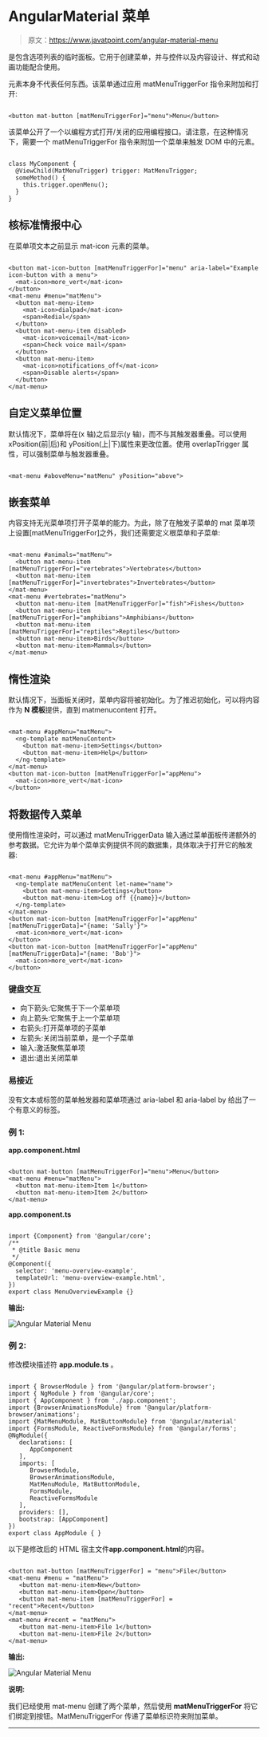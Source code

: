 # AngularMaterial 菜单

> 原文：<https://www.javatpoint.com/angular-material-menu>

<mat-menu>是包含选项列表的临时面板。它用于创建菜单，并与控件以及内容设计、样式和动画功能配合使用。</mat-menu>

<mat-menu>元素本身不代表任何东西。该菜单通过应用 matMenuTriggerFor 指令来附加和打开:</mat-menu>

```

<button mat-button [matMenuTriggerFor]="menu">Menu</button>

```

该菜单公开了一个以编程方式打开/关闭的应用编程接口。请注意，在这种情况下，需要一个 matMenuTriggerFor 指令来附加一个菜单来触发 DOM 中的元素。

```

class MyComponent {
  @ViewChild(MatMenuTrigger) trigger: MatMenuTrigger;
  someMethod() {
    this.trigger.openMenu();
  }
}

```

## 核标准情报中心

在菜单项文本之前显示 mat-icon 元素的菜单。

```

<button mat-icon-button [matMenuTriggerFor]="menu" aria-label="Example icon-button with a menu">
  <mat-icon>more_vert</mat-icon>
</button>
<mat-menu #menu="matMenu">
  <button mat-menu-item>
    <mat-icon>dialpad</mat-icon>
    <span>Redial</span>
  </button>
  <button mat-menu-item disabled>
    <mat-icon>voicemail</mat-icon>
    <span>Check voice mail</span>
  </button>
  <button mat-menu-item>
    <mat-icon>notifications_off</mat-icon>
    <span>Disable alerts</span>
  </button>
</mat-menu>

```

## 自定义菜单位置

默认情况下，菜单将在(x 轴)之后显示(y 轴)，而不与其触发器重叠。可以使用 xPosition(前|后)和 yPosition(上|下)属性来更改位置。使用 overlapTrigger 属性，可以强制菜单与触发器重叠。

```

<mat-menu #aboveMenu="matMenu" yPosition="above">

```

## 嵌套菜单

内容支持无光菜单项打开子菜单的能力。为此，除了在触发子菜单的 mat 菜单项上设置[matMenuTriggerFor]之外，我们还需要定义根菜单和子菜单:

```

<mat-menu #animals="matMenu">
  <button mat-menu-item [matMenuTriggerFor]="vertebrates">Vertebrates</button>
  <button mat-menu-item [matMenuTriggerFor]="invertebrates">Invertebrates</button>
</mat-menu>
<mat-menu #vertebrates="matMenu">
  <button mat-menu-item [matMenuTriggerFor]="fish">Fishes</button>
  <button mat-menu-item [matMenuTriggerFor]="amphibians">Amphibians</button>
  <button mat-menu-item [matMenuTriggerFor]="reptiles">Reptiles</button>
  <button mat-menu-item>Birds</button>
  <button mat-menu-item>Mammals</button>
</mat-menu>

```

## 惰性渲染

默认情况下，当面板关闭时，菜单内容将被初始化。为了推迟初始化，可以将内容作为 **N 模板**提供，直到 matmenucontent 打开。

```

<mat-menu #appMenu="matMenu">
  <ng-template matMenuContent>
    <button mat-menu-item>Settings</button>
    <button mat-menu-item>Help</button>
  </ng-template>
</mat-menu>
<button mat-icon-button [matMenuTriggerFor]="appMenu">
  <mat-icon>more_vert</mat-icon>
</button>

```

## 将数据传入菜单

使用惰性渲染时，可以通过 matMenuTriggerData 输入通过菜单面板传递额外的参考数据。它允许为单个菜单实例提供不同的数据集，具体取决于打开它的触发器:

```

<mat-menu #appMenu="matMenu">
  <ng-template matMenuContent let-name="name">
    <button mat-menu-item>Settings</button>
    <button mat-menu-item>Log off {{name}}</button>
  </ng-template>
</mat-menu>
<button mat-icon-button [matMenuTriggerFor]="appMenu" [matMenuTriggerData]="{name: 'Sally'}">
  <mat-icon>more_vert</mat-icon>
</button>
<button mat-icon-button [matMenuTriggerFor]="appMenu" [matMenuTriggerData]="{name: 'Bob'}">
  <mat-icon>more_vert</mat-icon>
</button>

```

### 键盘交互

*   向下箭头:它聚焦于下一个菜单项
*   向上箭头:它聚焦于上一个菜单项
*   右箭头:打开菜单项的子菜单
*   左箭头:关闭当前菜单，是一个子菜单
*   输入:激活聚焦菜单项
*   退出:退出关闭菜单

### 易接近

没有文本或标签的菜单触发器和菜单项通过 aria-label 和 aria-label by 给出了一个有意义的标签。

### 例 1:

**app.component.html**

```

<button mat-button [matMenuTriggerFor]="menu">Menu</button>
<mat-menu #menu="matMenu">
  <button mat-menu-item>Item 1</button>
  <button mat-menu-item>Item 2</button>
</mat-menu>

```

**app.component.ts**

```

import {Component} from '@angular/core';
/**
 * @title Basic menu
 */
@Component({
  selector: 'menu-overview-example',
  templateUrl: 'menu-overview-example.html',
})
export class MenuOverviewExample {}

```

**输出:**

![Angular Material Menu](img/79fe39145f0ab8d4122f5abbe6571c8b.png)

### 例 2:

修改模块描述符 **app.module.ts** 。

```

import { BrowserModule } from '@angular/platform-browser';
import { NgModule } from '@angular/core';
import { AppComponent } from './app.component';
import {BrowserAnimationsModule} from '@angular/platform-browser/animations';
import {MatMenuModule, MatButtonModule} from '@angular/material'
import {FormsModule, ReactiveFormsModule} from '@angular/forms';
@NgModule({
   declarations: [
      AppComponent
   ],
   imports: [
      BrowserModule,
      BrowserAnimationsModule,
      MatMenuModule, MatButtonModule,
      FormsModule,
      ReactiveFormsModule
   ],
   providers: [],
   bootstrap: [AppComponent]
})
export class AppModule { }

```

以下是修改后的 HTML 宿主文件**app.component.html**的内容。

```

<button mat-button [matMenuTriggerFor] = "menu">File</button>
<mat-menu #menu = "matMenu">
   <button mat-menu-item>New</button>
   <button mat-menu-item>Open</button>
   <button mat-menu-item [matMenuTriggerFor] = "recent">Recent</button>
</mat-menu>
<mat-menu #recent = "matMenu">
   <button mat-menu-item>File 1</button>
   <button mat-menu-item>File 2</button>
</mat-menu>

```

**输出:**

![Angular Material Menu](img/4a21a9c5f074b11c8de4fb1ed8fe0c8b.png)

**说明:**

我们已经使用 mat-menu 创建了两个菜单，然后使用 **matMenuTriggerFor** 将它们绑定到按钮。MatMenuTriggerFor 传递了菜单标识符来附加菜单。

* * *